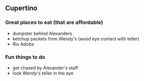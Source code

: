## Cupertino

### Great places to eat (that are affordable)
- dumpster behind Alexanders
- ketchup packets from Wendy's (avoid eye contact with teller)
- Rio Adobe

### Fun things to do
- get chased by Alexander's staff
- look Wendy's teller in the eye
